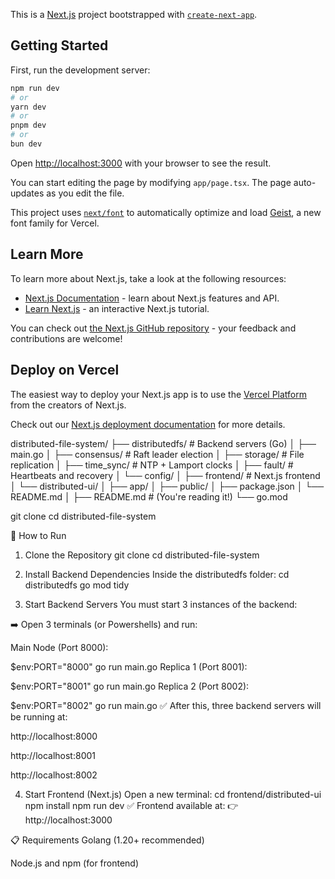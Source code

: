 This is a [Next.js](https://nextjs.org) project bootstrapped with [`create-next-app`](https://nextjs.org/docs/app/api-reference/cli/create-next-app).

## Getting Started

First, run the development server:

```bash
npm run dev
# or
yarn dev
# or
pnpm dev
# or
bun dev
```

Open [http://localhost:3000](http://localhost:3000) with your browser to see the result.

You can start editing the page by modifying `app/page.tsx`. The page auto-updates as you edit the file.

This project uses [`next/font`](https://nextjs.org/docs/app/building-your-application/optimizing/fonts) to automatically optimize and load [Geist](https://vercel.com/font), a new font family for Vercel.

## Learn More

To learn more about Next.js, take a look at the following resources:

- [Next.js Documentation](https://nextjs.org/docs) - learn about Next.js features and API.
- [Learn Next.js](https://nextjs.org/learn) - an interactive Next.js tutorial.

You can check out [the Next.js GitHub repository](https://github.com/vercel/next.js) - your feedback and contributions are welcome!

## Deploy on Vercel

The easiest way to deploy your Next.js app is to use the [Vercel Platform](https://vercel.com/new?utm_medium=default-template&filter=next.js&utm_source=create-next-app&utm_campaign=create-next-app-readme) from the creators of Next.js.

Check out our [Next.js deployment documentation](https://nextjs.org/docs/app/building-your-application/deploying) for more details.



distributed-file-system/
├── distributedfs/         # Backend servers (Go)
│    ├── main.go
│    ├── consensus/         # Raft leader election
│    ├── storage/           # File replication
│    ├── time_sync/         # NTP + Lamport clocks
│    ├── fault/             # Heartbeats and recovery
│    └── config/
│
├── frontend/               # Next.js frontend
│    └── distributed-ui/
│        ├── app/
│        ├── public/
│        ├── package.json
│        └── README.md
│
├── README.md                # (You're reading it!)
└── go.mod



git clone <your repository link>
cd distributed-file-system


🚀 How to Run
1. Clone the Repository
git clone <your repository link>
cd distributed-file-system

2. Install Backend Dependencies
Inside the distributedfs folder:
cd distributedfs
go mod tidy

3. Start Backend Servers
You must start 3 instances of the backend:

➡️ Open 3 terminals (or Powershells) and run:

Main Node (Port 8000):

$env:PORT="8000"
go run main.go
Replica 1 (Port 8001):

$env:PORT="8001"
go run main.go
Replica 2 (Port 8002):

$env:PORT="8002"
go run main.go
✅ After this, three backend servers will be running at:

http://localhost:8000

http://localhost:8001

http://localhost:8002

4. Start Frontend (Next.js)
Open a new terminal:
cd frontend/distributed-ui
npm install
npm run dev
✅ Frontend available at:
👉 http://localhost:3000


📋 Requirements
Golang (1.20+ recommended)

Node.js and npm (for frontend)